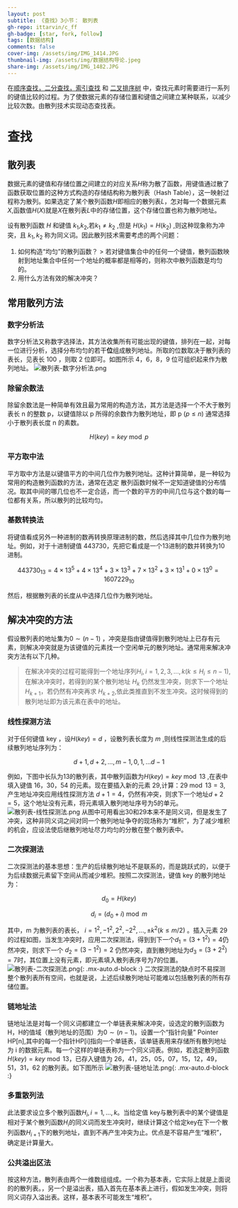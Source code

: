 ```yaml
---
layout: post
subtitle: 《查找》3小节： 散列表
gh-repo: ittarvin/c_ff
gh-badge: [star, fork, follow]
tags: [数据结构]
comments: false
cover-img: /assets/img/IMG_1414.JPG
thumbnail-img: /assets/img/数据结构导论.jpeg
share-img: /assets/img/IMG_1482.JPG
---
```


在[顺序查找，二分查找，索引查找](/2022-05-25-search) 和 [二叉排序树](/2022-05-26-search-binary-sort-tree) 中，查找元素时需要进行一系列的键值比较的过程。为了使数据元素的存储位置和键值之间建立某种联系，以减少比较次数。由散列技术实现动态查找表。

# 查找

## 散列表

数据元素的键值和存储位置之间建立的对应关系$H$称为散了函数，用键值通过散了函数获取位置的这种方式构造的存储结构称为散列表（Hash Table），这一映射过程称为散列。如果选定了某个散列函数$H$即相应的散列表$L$，怎对每一个数据元素$X$,函数值$H(X)$就是$X$在散列表$L$中的存储位置，这个存储位置也称为散列地址。

设有散列函数 $H$ 和键值 $k_1$,$k_2$,若$k_1 \neq k_2$ ,但是 $H(k_1) = H(k_2)$ ,则这种现象称为冲突，且 $k_1,k_2$ 称为同义词。因此散列技术需要考虑的两个问题：

1. 如何构造“均匀”的散列函数？
       > 若对键值集合中的任何一个键值，散列函数映射到地址集合中任何一个地址的概率都是相等的，则称次中散列函数是均匀的。
2. 用什么方法有效的解决冲突？

## 常用散列方法

### 数字分析法
数字分析法又称数字选择法，其方法收集所有可能出现的键值，排列在一起，对每一位进行分析，选择分布均匀的若干**位**组成散列地址。所取的位数取决于散列表的表长，见表长 100 ，则取 2 位即可。如图所示 4，6，8，9 位可组织起来作为散列地址。
![散列表-数字分析法.png](../assets/img/散列表-数字分析法.png)

### 除留余数法
除留余数法是一种简单有效且最为常用的构造方法，其方法是选择一个不大于散列表长 n 的整数 p，以键值除以 p 所得的余数作为散列地址，即 p $(p \leq n)$ 通常选择小于散列表长度 n 的素数。

$$
H(key) =key \bmod p
$$

### 平方取中法
平方取中方法是以键值平方的中间几位作为散列地址。这种计算简单，是一种较为常用的构造散列函数的方法，通常在选定 散列函数时候不一定知道键值的分布情况。取其中间的哪几位也不一定合适，而一个数的平方的中间几位与这个数的每一位都有关系，所以散列的比较均匀。

### 基数转换法
将键值看成另外一种进制的数再转换原理进制的数，然后选择其中几位作为散列地址。例如，对于十进制键值 443730，先把它看成是一个13进制的数并转换为10进制。

$$
443730_{13} = 4\times 13^5 + 4\times 13^4 + 3\times 13^3 + 7\times 13^2 + 3\times 13^1 + 0\times 13^0 = 1607229_{10}
$$

然后，根据散列表的长度从中选择几位作为散列地址。


##  解决冲突的方法
假设散列表的地址集为$0 \sim (n-1)$ ，冲突是指由键值得到散列地址上已存有元素，则解决冲突就是为该键值的元素找一个空闲单元的散列地址。通常用来解决冲突方法有以下几种。
> 在解决冲突的过程可能得到一个地址序列$H_i,i=1,2,3,...,k(k\leq H_i \leq n -1)$, 在解决冲突时，若得到的某个散列地址 $H_k$ 仍然发生冲突，则求下一个地址$H_{k+1}$，若仍然有冲突再求 $H_{k+2}$,依此类推直到不发生冲突。这时候得到的散列地址即为该元素在表中的地址。

### 线性探测方法
对于任何键值 key ，设$H(key)=d$ ，设散列表长度为 $m$ ,则线性探测法生成的后续散列地址序列为：

$$
d+1,d+2,...,m-1,0,1,...d-1
$$

例如，下图中长队为13的散列表，其中散列函数为$H(key) = key \bmod 13$ ,在表中填入键值 16，30，54 的元素。现在要插入新的元素 29,计算：$29 \bmod 13 = 3$, 产生地址冲突应用线性探测方法 $d+1=4$，仍然有冲突，则求下一个地址$d+2=5$，这个地址没有元素，将元素填入散列地址序号为5的单元。
![散列表-线性探测法.png](../assets/img/散列表-线性探测法.png)
从图中可用看出30和29本来不是同义词，但是发生了冲突，这种非同义词之间对同一个散列地址争夺的现场称为“堆积”，为了减少堆积的机会，应设法使后继散列地址尽力均匀的分散在整个散列表中。

### 二次探测法
二次探测法的基本思想：生产的后续散列地址不是联系的，而是跳跃式的，以便于为后续数据元素留下空间从而减少堆积。按照二次探测法，键值 key 的散列地址为：

$$
d_0 = H(key)
$$

$$
d_i=(d_0+i) \bmod m
$$

其中，m 为散列表的表长， $i=1^2,-1^2,2^2,-2^2,...,\pm k^2(k\leq m/2)$ 。插入元素 29的过程如图，当发生冲突时，应用二次探测法，得到到下一个$d_1=(3+1^2)=4$仍然冲突，则求下一个 $d_2=(3-1^2)=2$ 仍然冲突，直到散列地址为$d_3=(3+2^2)=7$时，其位置上没有元素，即元素填入散列表序号为7的位置。
![散列表-二次探测法.png](../assets/img/散列表-二次探测法.png){: .mx-auto.d-block :}
二次探测法的缺点时不易探测整个散列表所有空间，也就是说，上述后续散列地址可能难以包括散列表的所有存储位置。

###  链地址法
链地址法是对每一个同义词都建立一个单链表来解决冲突，设选定的散列函数为H，H的值域（散列地址的范围）为$0\sim(n-1)$。设置一个“指针向量” Pointer HP[n],其中的每一个指针HP[i]指向一个单链表，该单链表用来存储所有散列地址为 i 的数据元素。每一个这样的单链表称为一个同义词表。例如，若选定散列函数$H(key)=key \bmod 13$，已存入键值为 26，41，25，05，07，15，12，49，51，31，62 的散列表。如下图所示
![散列表-链地址法.png](../assets/img/散列表-链地址法.png){: .mx-auto.d-block :}

### 多重散列法
此法要求设立多个散列函数$H_i,i=1,...,k$。当给定值 key与散列表中的某个键值是相对于某个散列函数$H_i$的同义词而发生冲突时，继续计算这个给定key在下一个散列函数$H_{i+1}$下的散列地址，直到不再产生冲突为止。优点是不容易产生“堆积”，确定是计算量大。

### 公共溢出区法
按这种方法，散列表由两个一维数组组成。一个称为基本表，它实际上就是上面说的的散列表。，另一个是溢出表，插入首先在基本表上进行，假如发生冲突，则将同义词存入溢出表。这样，基本表不可能发生“堆积”。